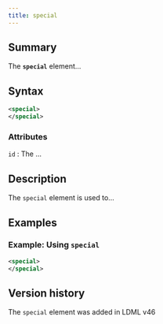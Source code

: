 ```yaml
---
title: special
---
```


## Summary

The **`special`** element…

## Syntax

```xml
<special>
</special>
```

### Attributes

`id`
:   The …

## Description

The `special` element is used to…

## Examples

### Example: Using `special`

```xml
<special>
</special>
```

## Version history

The `special` element was added in LDML v46

<!-- ## See also

- … -->
